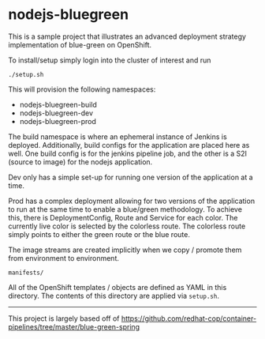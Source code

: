 # nodejs-bluegreen

This is a sample project that illustrates an advanced deployment strategy 
implementation of blue-green on OpenShift.

To install/setup simply login into the cluster of interest and run

```./setup.sh```

This will provision the following namespaces:
* nodejs-bluegreen-build
* nodejs-bluegreen-dev
* nodejs-bluegreen-prod

The build namespace is where an ephemeral instance of Jenkins is deployed. 
Additionally, build configs for the application are placed here as well.
One build config is for the jenkins pipeline job, and the other is a S2I (source to image)
for the nodejs application.

Dev only has a simple set-up for running one version of the application at a time.

Prod has a complex deployment allowing for two versions of the application to run
at the same time to enable a blue/green methodology. To achieve this, there is 
DeploymentConfig, Route and Service for each color. The currently live color is
selected by the colorless route.  The colorless route simply points to either
the green route or the blue route.

The image streams are created implicitly when we copy / promote them from 
environment to environment.


```manifests/```

All of the OpenShift templates / objects are defined as YAML in this directory.
The contents of this directory are applied via `setup.sh`.

---

This project is largely based off of https://github.com/redhat-cop/container-pipelines/tree/master/blue-green-spring